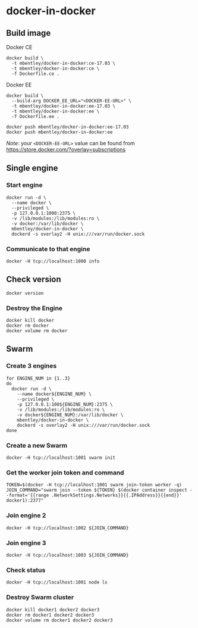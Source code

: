 docker-in-docker
================

## Build image
Docker CE
```
docker build \
  -t mbentley/docker-in-docker:ce-17.03 \
  -t mbentley/docker-in-docker:ce \
  -f Dockerfile.ce .
```

Docker EE
```
docker build \
  --build-arg DOCKER_EE_URL="<DOCKER-EE-URL>" \
  -t mbentley/docker-in-docker:ee-17.03 \
  -t mbentley/docker-in-docker:ee \
  -f Dockerfile.ee .

docker push mbentley/docker-in-docker:ee-17.03
docker push mbentley/docker-in-docker:ee
```

*Note*: your `<DOCKER-EE-URL>` value can be found from https://store.docker.com/?overlay=subscriptions


## Single engine

### Start engine
```
docker run -d \
  --name docker \
  --privileged \
  -p 127.0.0.1:1000:2375 \
  -v /lib/modules:/lib/modules:ro \
  -v docker:/var/lib/docker \
  mbentley/docker-in-docker \
  dockerd -s overlay2 -H unix:///var/run/docker.sock
```

### Communicate to that engine
```
docker -H tcp://localhost:1000 info
```

## Check version
```
docker version
```

### Destroy the Engine
```
docker kill docker
docker rm docker
docker volume rm docker
```

## Swarm
### Create 3 engines
```
for ENGINE_NUM in {1..3}
do
  docker run -d \
    --name docker${ENGINE_NUM} \
    --privileged \
    -p 127.0.0.1:100${ENGINE_NUM}:2375 \
    -v /lib/modules:/lib/modules:ro \
    -v docker${ENGINE_NUM}:/var/lib/docker \
    mbentley/docker-in-docker \
    dockerd -s overlay2 -H unix:///var/run/docker.sock
done
```

### Create a new Swarm
```
docker -H tcp://localhost:1001 swarm init
```

### Get the worker join token and command
```
TOKEN=$(docker -H tcp://localhost:1001 swarm join-token worker -q)
JOIN_COMMAND="swarm join --token ${TOKEN} $(docker container inspect --format='{{range .NetworkSettings.Networks}}{{.IPAddress}}{{end}}' docker1):2377"
```

### Join engine 2
```
docker -H tcp://localhost:1002 ${JOIN_COMMAND}
```

### Join engine 3
```
docker -H tcp://localhost:1003 ${JOIN_COMMAND}
```

### Check status
```
docker -H tcp://localhost:1001 node ls
```

### Destroy Swarm cluster
```
docker kill docker1 docker2 docker3
docker rm docker1 docker2 docker3
docker volume rm docker1 docker2 docker3
```
